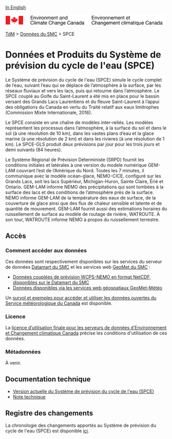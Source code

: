 [In English](readme_wcps_en.md)

![ECCC logo](../../img_eccc-logo.png)

[TdM](../../readme_fr.md) > [Données du SMC](../readme_fr.md) > SPCE

# Données et Produits du Système de prévision du cycle de l'eau (SPCE)

Le Système de prévision du cycle de l'eau (SPCE) simule le cycle complet de l’eau, suivant l’eau qui se déplace de l’atmosphère à la surface, par les réseaux fluviaux et vers les lacs, puis qui retourne dans l’atmosphère. Le SPCE couplé au Golfe du Saint-Laurent a été mis en place pour le bassin versant des Grands Lacs Laurentiens et du fleuve Saint-Laurent à l’appui des obligations du Canada en vertu du Traité relatif aux eaux limitrophes (Commission
Mixte Internationale, 2016).

Le SPCE consiste en une chaîne de modèles inter-reliés. Les modèles représentent les processus dans l’atmosphère, à la surface du sol et dans le sol (à une résolution de 10 km), dans les vastes plans d’eau et la glace marine (à une résolution de 2 km) et dans les rivieres (à une résolution de 1 km). Le SPCE-GLS produit deux prévisions par jour pour les trois jours et demi suivants (84 heures). 

Le Système Régional de Prévision Déterministe (SRPD) fournit les conditions initiales et latérales à une version du modele numérique GEM-LAM couvrant l’est de l’Amérique du Nord. Toutes les 7 minutes, il communique avec le modèle océan-glace, NEMO-CICE, configuré sur les Grands Lacs, soit les lacs Supérieur, Michigan-Huron, Sainte Claire, Érié et Ontario. GEM-LAM informe NEMO des précipitations qui sont tombées à la surface des lacs et des conditions de l’atmosphère près de la surface. NEMO informe GEM-LAM de la température des eaux de surface, de la couverture de glace ainsi que des flux de chaleur sensible et latente et de quantité de mouvement. GEM-LAM fournit aussi des estimations horaires du ruissellement de surface au modèle de routage de rivière, WATROUTE. À son tour, WATROUTE informe NEMO à propos du ruissellement terrestre. 

## Accès

### Comment accéder aux données

Ces données sont respectivement disponibles sur les services du serveur de données [Datamart du SMC](../../msc-datamart/readme_fr.md) et les services web [GeoMet du SMC](../../msc-geomet/readme_fr.md) :

* [Données couplées de prévision WCPS-NEMO en format NetCDF, disponibles sur le Datamart du SMC](readme_wcps_nemo-datamart_fr.md) 
* [Données disponibles via les services web géospatiaux GeoMet-Météo](../../msc-geomet/readme_fr.md)

Un [survol et exemples pour accéder et utiliser les données ouvertes du Service météorologique du Canada](../../usage/readme_fr.md) est disponible.

### Licence

La [licence d’utilisation finale pour les serveurs de données d’Environnement et Changement climatique Canada](../../licence/readme_fr.md) précise les conditions d'utilisation de ces données.

### Métadonnées

À venir.

## Documentation technique

* [Version actuelle du Système de prévision du cycle de l'eau (SPCE)](http://collaboration.cmc.ec.gc.ca/cmc/CMOI/product_guide/docs/tech_specifications/tech_specifications_WCPS_f.pdf)
* [Note technique](http://collaboration.cmc.ec.gc.ca/cmc/CMOI/product_guide/docs/tech_notes/technote_wcps_f.pdf)

## Registre des changements 

La chronologie des changements apportés au Système de prévision du cycle de l'eau (SPCE) est disponible [ici](changelog_wcps_fr.md).

